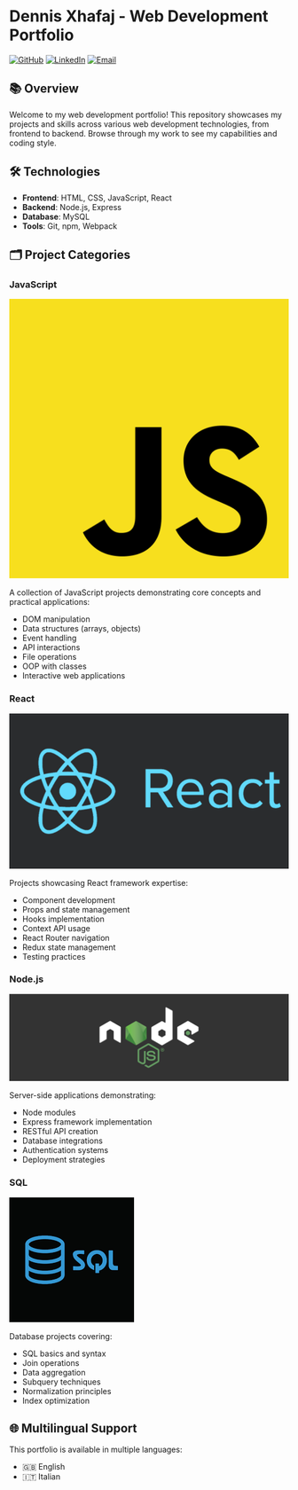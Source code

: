 # Dennis Xhafaj - Web Development Portfolio

[![GitHub](https://img.shields.io/badge/GitHub-xaxoman-181717?style=for-the-badge&logo=github)](https://github.com/xaxoman)
[![LinkedIn](https://img.shields.io/badge/LinkedIn-Dennis%20Xhafaj-0077B5?style=for-the-badge&logo=linkedin)](https://www.linkedin.com/in/dennis-xhafaj-0b1b3b1b4/)
[![Email](https://img.shields.io/badge/Email-xhafaj.dennis%40gmail.com-D14836?style=for-the-badge&logo=gmail)](mailto:xhafaj.dennis@gmail.com)

## 📚 Overview

Welcome to my web development portfolio! This repository showcases my projects and skills across various web development technologies, from frontend to backend. Browse through my work to see my capabilities and coding style.

## 🛠️ Technologies

- **Frontend**: HTML, CSS, JavaScript, React
- **Backend**: Node.js, Express
- **Database**: MySQL
- **Tools**: Git, npm, Webpack

## 🗂️ Project Categories

### JavaScript
![JavaScript](./img/js_logo.png)

A collection of JavaScript projects demonstrating core concepts and practical applications:
- DOM manipulation
- Data structures (arrays, objects)
- Event handling
- API interactions
- File operations
- OOP with classes
- Interactive web applications

### React
![React](./img/react_logo.png)

Projects showcasing React framework expertise:
- Component development
- Props and state management
- Hooks implementation
- Context API usage
- React Router navigation
- Redux state management
- Testing practices

### Node.js
![Node.js](./img/node_logo.png)

Server-side applications demonstrating:
- Node modules
- Express framework implementation
- RESTful API creation
- Database integrations
- Authentication systems
- Deployment strategies

### SQL
![SQL](./img/sql_logo.png)

Database projects covering:
- SQL basics and syntax
- Join operations
- Data aggregation
- Subquery techniques
- Normalization principles
- Index optimization

## 🌐 Multilingual Support

This portfolio is available in multiple languages:
- 🇬🇧 English
- 🇮🇹 Italian

